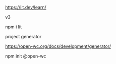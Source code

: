 https://lit.dev/learn/

v3

npm i lit

project generator

https://open-wc.org/docs/development/generator/

npm init @open-wc
